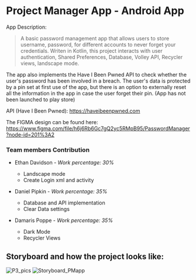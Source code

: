 # Project Manager App - Android App

App Description:
>A basic password management app that allows users to store username, password, for different accounts to never forget your credentials. Writen in Kotlin, this project interacts with user authentication, Shared Preferences, Database, Volley API, Recycler views, landscape mode.

The app also implements the Have I Been Pwned API to check whether the user's password has been involved in a breach. 
The user's data is protected by a pin set at first use of the app, but there is an option to externally reset all the information
in the app in case the user forget their pin. (App has not been launched to play store)

API (Have I Been Pwned): https://haveibeenpwned.com

The FIGMA design can be found here: https://www.figma.com/file/h6j6Rb6Gc7gQ2yc5RMpB95/PasswordManager?node-id=201%3A2


### Team members Contribution


- Ethan Davidson - <i>Work percentage: 30% </i> </br>
  - Landscape mode
  - Create Login xml and activity

- Daniel Pipkin - <i>Work percentage: 35% </i> </br>
  - Database and API implementation
  - Clear Data settings

- Damaris Poppe - <i>Work percentage: 35% </i> </br>
  - Dark Mode
  - Recycler Views

## Storyboard and how the project looks like:

![P3_pics](https://user-images.githubusercontent.com/70035439/182044443-4a773f5f-1bb4-45b1-95ec-dddee2c356e9.png)
![Storyboard_PMapp](https://user-images.githubusercontent.com/70035439/182038844-694035d0-5430-4845-a8f2-76ece9c78b3d.png)

